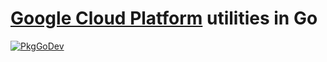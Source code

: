 # [Google Cloud Platform](https://cloud.google.com/) utilities in Go

[![PkgGoDev](https://pkg.go.dev/badge/image)](https://pkg.go.dev/github.com/ncruces/go-gcp)